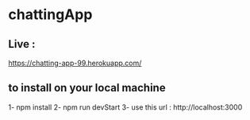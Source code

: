 # chattingApp

## Live :
https://chatting-app-99.herokuapp.com/

## to install on your local machine
1- npm install
2- npm run devStart
3- use this url : http://localhost:3000